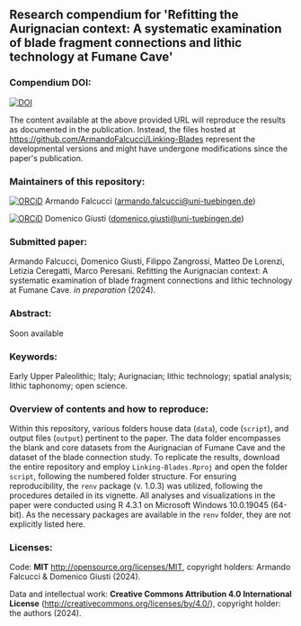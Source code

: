 
## Research compendium for 'Refitting the Aurignacian context: A systematic examination of blade fragment connections and lithic technology at Fumane Cave' 

### Compendium DOI:

[![DOI](https://zenodo.org/badge/DOI/10.5281/zenodo.10639553.svg)](https://doi.org/10.5281/zenodo.10639553)

The content available at the above provided URL will reproduce the results as documented in the publication. Instead, the files hosted at <https://github.com/ArmandoFalcucci/Linking-Blades> represent the developmental versions and might have undergone modifications since the paper's publication.

### Maintainers of this repository:

[![ORCiD](https://img.shields.io/badge/ORCiD-0000--0002--3255--1005-green.svg)](https://orcid.org/0000-0002-3255-1005) Armando Falcucci (<armando.falcucci@uni-tuebingen.de>)

[![ORCiD](https://img.shields.io/badge/ORCiD-0000-0003-1438-4036-green.svg)](https://orcid.org/0000-0003-1438-4036) Domenico Giusti (<domenico.giusti@uni-tuebingen.de>)

### Submitted paper:

Armando Falcucci, Domenico Giusti, Filippo Zangrossi, Matteo De Lorenzi, Letizia Ceregatti, Marco Peresani. Refitting the Aurignacian context: A systematic examination of blade fragment connections and lithic technology at Fumane Cave. _in preparation_ (2024).

### Abstract:

Soon available

### Keywords:

Early Upper Paleolithic; Italy; Aurignacian; lithic technology; spatial analysis; lithic taphonomy; open science.

### Overview of contents and how to reproduce:

Within this repository, various folders house data (`data`), code (`script`), and output files (`output`) pertinent to the paper. The data folder encompasses the blank and core datasets from the Aurignacian of Fumane Cave and the dataset of the blade connection study. To replicate the results, download the entire repository and employ `Linking-Blades.Rproj` and open the folder `script`, following the numbered folder structure. For ensuring reproducibility, the `renv` package (v. 1.0.3) was utilized, following the procedures detailed in its vignette. All analyses and visualizations in the paper were conducted using R 4.3.1 on Microsoft Windows 10.0.19045 (64-bit). As the necessary packages are available in the `renv` folder, they are not explicitly listed here.

### Licenses:

Code: __MIT__ <http://opensource.org/licenses/MIT>, copyright holders: Armando Falcucci & Domenico Giusti (2024).

Data and intellectual work: __Creative Commons Attribution 4.0 International License__ (http://creativecommons.org/licenses/by/4.0/), copyright holder: the authors (2024).
